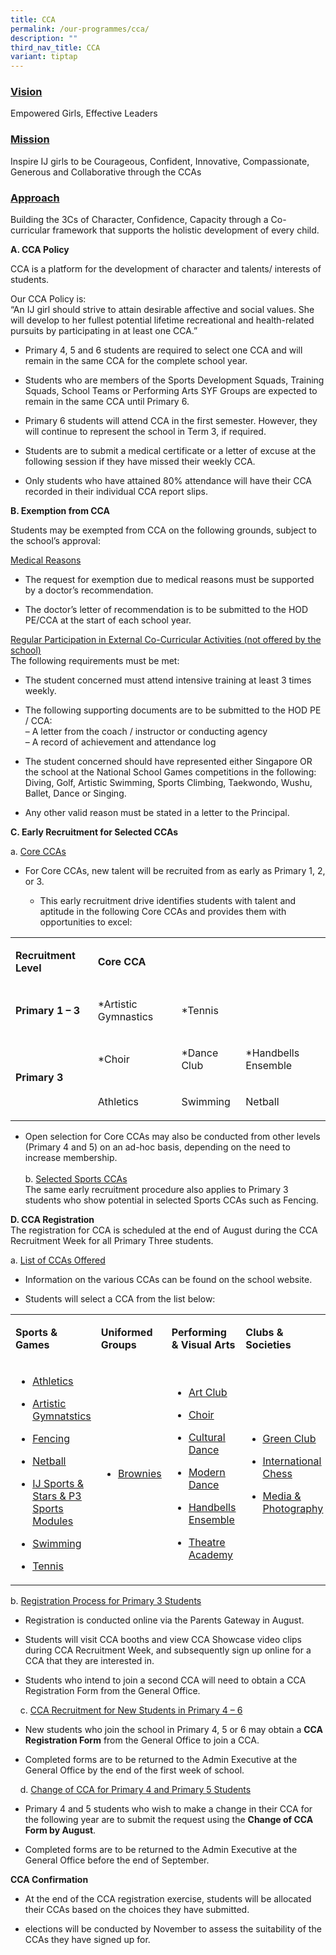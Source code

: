 ```yaml
---
title: CCA
permalink: /our-programmes/cca/
description: ""
third_nav_title: CCA
variant: tiptap
---
```

<h3><u>Vision</u></h3>
<p>Empowered Girls, Effective Leaders</p>
<h3><u>Mission</u></h3>
<p>Inspire IJ girls to be Courageous, Confident, Innovative, Compassionate,
Generous and Collaborative through the CCAs</p>
<h3><u>Approach</u></h3>
<p>Building the 3Cs of Character, Confidence, Capacity through a Co-curricular
framework that supports the holistic development of every child.</p>
<p><strong>A. CCA Policy</strong>
</p>
<p>CCA is a platform for the development of character and talents/ interests
of students.</p>
<p>Our CCA Policy is:
<br>“An IJ girl should strive to attain desirable affective and social values.
She will develop to her fullest potential lifetime recreational and health-related
pursuits by participating in at least one CCA.”</p>
<ul data-tight="true" class="tight">
<li>
<p>Primary 4, 5 and 6 students are required to select one CCA and will remain
in the same CCA for the complete school year.</p>
</li>
<li>
<p>Students who are members of the Sports Development Squads, Training Squads,
School Teams or Performing Arts SYF Groups are expected to remain in the
same CCA until Primary 6.</p>
</li>
<li>
<p>Primary 6 students will attend CCA in the first semester. However, they
will continue to represent the school in Term 3, if required.</p>
</li>
<li>
<p>Students are to submit a medical certificate or a letter of excuse at
the following session if they have missed their weekly CCA.</p>
</li>
<li>
<p>Only students who have attained 80% attendance will have their CCA recorded
in their individual CCA report slips.</p>
</li>
</ul>
<p><strong>B. Exemption from CCA</strong>
</p>
<p>Students may be exempted from CCA on the following grounds, subject to
the school’s approval:</p>
<p><u>Medical Reasons</u>
</p>
<ul data-tight="true" class="tight">
<li>
<p>The request for exemption due to medical reasons must be supported by
a doctor’s recommendation.</p>
</li>
<li>
<p>The doctor’s letter of recommendation is to be submitted to the HOD PE/CCA
at the start of each school year.</p>
</li>
</ul>
<p><u>Regular Participation in External Co-Curricular Activities (not offered by the school)</u>
<br>The following requirements must be met:</p>
<ul data-tight="true" class="tight">
<li>
<p>The student concerned must attend intensive training at least 3 times
weekly.</p>
</li>
<li>
<p>The following supporting documents are to be submitted to the HOD PE /
CCA:
<br>– A letter from the coach / instructor or conducting agency
<br>– A record of achievement and attendance log</p>
</li>
<li>
<p>The student concerned should have represented either Singapore OR the
school at the National School Games competitions in the following: Diving,
Golf, Artistic Swimming, Sports Climbing, Taekwondo, Wushu, Ballet, Dance
or Singing.</p>
</li>
<li>
<p>Any other valid reason must be stated in a letter to the Principal.</p>
</li>
</ul>
<p><strong>C. Early Recruitment for Selected CCAs</strong>
</p>
<p>a. <u>Core CCAs</u>
</p>
<ul data-tight="true" class="tight">
<li>
<p>For Core CCAs, new talent will be recruited from as early as Primary 1,
2, or 3.</p>
<ul data-tight="true" class="tight">
<li>
<p>This early recruitment drive identifies students with talent and aptitude
in the following Core CCAs and provides them with opportunities to excel:</p>
</li>
</ul>
</li>
</ul>
<table style="minWidth: 100px">
<colgroup>
<col>
<col>
<col>
<col>
</colgroup>
<tbody>
<tr>
<td rowspan="1" colspan="1">
<p><strong>Recruitment Level</strong>
</p>
</td>
<td rowspan="1" colspan="3">
<p><strong>Core CCA</strong>
</p>
</td>
</tr>
<tr>
<td rowspan="1" colspan="1">
<p><strong>Primary 1 – 3</strong>
</p>
</td>
<td rowspan="1" colspan="1">
<p>*Artistic Gymnastics</p>
</td>
<td rowspan="1" colspan="1">
<p>*Tennis</p>
</td>
<td rowspan="1" colspan="1">
<p>&nbsp;</p>
</td>
</tr>
<tr>
<td rowspan="2" colspan="1">
<p><strong>Primary 3</strong>
</p>
</td>
<td rowspan="1" colspan="1">
<p>*Choir</p>
</td>
<td rowspan="1" colspan="1">
<p>*Dance Club</p>
</td>
<td rowspan="1" colspan="1">
<p>*Handbells Ensemble</p>
</td>
</tr>
<tr>
<td rowspan="1" colspan="1">
<p>Athletics</p>
</td>
<td rowspan="1" colspan="1">
<p>Swimming</p>
</td>
<td rowspan="1" colspan="1">
<p>Netball</p>
</td>
</tr>
</tbody>
</table>
<ul data-tight="true" class="tight">
<li>
<p>Open selection for Core CCAs may also be conducted from other levels (Primary
4 and 5) on an ad-hoc basis, depending on the need to increase membership.
<br>
<br>b. <u>Selected Sports CCAs</u>
<br>The same early recruitment procedure also applies to Primary 3 students
who show potential in selected Sports CCAs such as Fencing.</p>
</li>
</ul>
<p><strong>D. CCA Registration</strong>
<br>The registration for CCA is scheduled at the end of August during the
CCA Recruitment Week for all Primary Three students.</p>
<p>a. <u>List of CCAs Offered</u>
</p>
<ul>
<li>
<p>Information on the various CCAs can be found on the school website.</p>
</li>
<li>
<p>Students will select a CCA from the list below:</p>
</li>
</ul>
<table style="minWidth: 100px">
<colgroup>
<col>
<col>
<col>
<col>
</colgroup>
<tbody>
<tr>
<td rowspan="1" colspan="1">
<p><strong>Sports &amp; Games</strong>
</p>
</td>
<td rowspan="1" colspan="1">
<p><strong>Uniformed Groups</strong>
</p>
</td>
<td rowspan="1" colspan="1">
<p><strong>Performing &amp; Visual Arts</strong>
</p>
</td>
<td rowspan="1" colspan="1">
<p><strong>Clubs &amp; Societies</strong>
</p>
</td>
</tr>
<tr>
<td rowspan="1" colspan="1">
<ul data-tight="true" class="tight">
<li>
<p><a href="/our-programmes/cca/athletics/" rel="noopener noreferrer" target="_blank"><u>Athletics</u></a>
</p>
</li>
<li>
<p><a href="/our-programmes/cca/artistic-gymnastics/" rel="noopener noreferrer" target="_blank"><u>Artistic Gymnatstics</u></a>
</p>
</li>
<li>
<p><a href="/our-programmes/cca/fencing/" rel="noopener noreferrer" target="_blank"><u>Fencing</u></a>
</p>
</li>
<li>
<p><a href="/our-programmes/cca/netball/" rel="noopener noreferrer" target="_blank"><u>Netball</u></a>
</p>
</li>
<li>
<p><a href="/our-programmes/cca/ij-sports-stars-p3-sports-fun-module-subsumed/" rel="noopener noreferrer" target="_blank"><u>IJ Sports &amp; Stars &amp; P3 Sports Modules</u></a>
</p>
</li>
<li>
<p><a href="/our-programmes/cca/swimming/" rel="noopener noreferrer" target="_blank"><u>Swimming</u></a>
</p>
</li>
<li>
<p><a href="/our-programmes/cca/tennis/" rel="noopener noreferrer" target="_blank"><u>Tennis</u></a>
</p>
</li>
</ul>
</td>
<td rowspan="1" colspan="1">
<ul data-tight="true" class="tight">
<li>
<p><a href="/our-programmes/cca/brownies/" rel="noopener noreferrer" target="_blank"><u>Brownies</u></a>
</p>
</li>
</ul>
</td>
<td rowspan="1" colspan="1">
<ul data-tight="true" class="tight">
<li>
<p><a href="/our-programmes/cca/art-club/" rel="noopener noreferrer" target="_blank"><u>Art Club</u></a>
</p>
</li>
<li>
<p><a href="/our-programmes/cca/choir/" rel="noopener noreferrer" target="_blank"><u>Choir</u></a>
</p>
</li>
<li>
<p><a href="/our-programmes/cca/cultural-dance/" rel="noopener noreferrer" target="_blank"><u>Cultural Dance</u></a>
</p>
</li>
<li>
<p><a href="/our-programmes/cca/modern-dance/" rel="noopener noreferrer" target="_blank"><u>Modern Dance</u></a>
</p>
</li>
<li>
<p><a href="/our-programmes/cca/handbells-ensemble/" rel="noopener noreferrer" target="_blank"><u>Handbells Ensemble</u></a>
</p>
</li>
<li>
<p><a href="/our-programmes/cca/theatre-academy/" rel="noopener noreferrer" target="_blank"><u>Theatre Academy</u></a>
</p>
</li>
</ul>
</td>
<td rowspan="1" colspan="1">
<ul data-tight="true" class="tight">
<li>
<p><a href="/our-programmes/cca/green-club/" rel="noopener noreferrer" target="_blank"><u>Green Club</u></a>
</p>
</li>
<li>
<p><a href="/our-programmes/cca/international-chess/" rel="noopener noreferrer" target="_blank"><u>International Chess</u></a>
</p>
</li>
<li>
<p><a href="/our-programmes/cca/media-photography/" rel="noopener noreferrer" target="_blank"><u>Media &amp; Photography</u></a>
</p>
</li>
</ul>
</td>
</tr>
</tbody>
</table>
<p>b.&nbsp;<u>Registration Process for Primary 3 Students</u>
</p>
<ul data-tight="true" class="tight">
<li>
<p>Registration is conducted online via the Parents Gateway in August.</p>
</li>
<li>
<p>Students will visit CCA booths and view CCA Showcase video clips during
CCA Recruitment Week, and subsequently sign up online for a CCA that they
are interested in.</p>
</li>
<li>
<p>Students who intend to join a second CCA will need to obtain a CCA Registration
Form from the General Office.</p>
</li>
</ul>
<p>&nbsp; &nbsp; c.&nbsp;<u>CCA Recruitment for New Students in Primary 4 – 6</u>
</p>
<ul data-tight="true" class="tight">
<li>
<p>New students who join the school in Primary 4, 5 or 6 may obtain a&nbsp;<strong>CCA Registration Form</strong>&nbsp;from
the General Office to join a CCA.</p>
</li>
<li>
<p>Completed forms are to be returned to the Admin Executive at the General
Office by the end of the first week of school.</p>
</li>
</ul>
<p>&nbsp; &nbsp; d.&nbsp;<u>Change of CCA for Primary 4 and Primary 5 Students</u>
</p>
<ul data-tight="true" class="tight">
<li>
<p>Primary 4 and 5 students who wish to make a change in their CCA for the
following year are to submit the request using the&nbsp;<strong>Change of CCA Form by August</strong>.</p>
</li>
<li>
<p>Completed forms are to be returned to the Admin Executive at the General
Office before the end of September.</p>
</li>
</ul>
<p><strong>CCA Confirmation</strong>
</p>
<ul data-tight="true" class="tight">
<li>
<p>At the end of the CCA registration exercise, students will be allocated
their CCAs based on the choices they have submitted.</p>
</li>
<li>
<p>elections will be conducted by November to assess the suitability of the
CCAs they have signed up for.</p>
</li>
</ul>
<p></p>